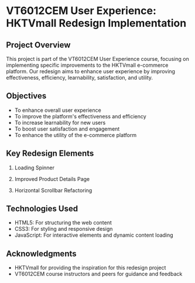 
# VT6012CEM User Experience: HKTVmall Redesign Implementation

## Project Overview
This project is part of the VT6012CEM User Experience course, focusing on implementing specific improvements to the HKTVmall e-commerce platform. Our redesign aims to enhance user experience by improving effectiveness, efficiency, learnability, satisfaction, and utility.

## Objectives
- To enhance overall user experience
- To improve the platform's effectiveness and efficiency
- To increase learnability for new users
- To boost user satisfaction and engagement
- To enhance the utility of the e-commerce platform

## Key Redesign Elements
1. Loading Spinner

2. Improved Product Details Page

3. Horizontal Scrollbar Refactoring

## Technologies Used
- HTML5: For structuring the web content
- CSS3: For styling and responsive design
- JavaScript: For interactive elements and dynamic content loading

## Acknowledgments
- HKTVmall for providing the inspiration for this redesign project
- VT6012CEM course instructors and peers for guidance and feedback